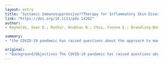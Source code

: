 ```yaml
---
layout: entry
title: "Systemic Immunosuppressive??Therapy for Inflammatory Skin Diseases in Children: Expert-Consensus-Based Guidance for Clinical Decision Making During the COVID-19 Pandemic"
link: "https://doi.org/10.1111/pde.14202"
author:
- Reynolds, Sean D.; Mathur, Anubhav N.; Chiu, Yvonne E.; Brandling-Bennett, Heather A.; Pope, Elena; Siegel, Michael P.; Holland, Kristen E.; Paller, Amy S.; Siegfried, Elaine C.; Tom, Wynnis L.; Lara-Corrales, Irene; Tollefson, Megha M.; Maguiness, Sheilagh; Eichenfield, Lawrence F.; Sugarman, Jeffrey; Frieden, Ilona J.; Oza, Vikash S.; Cipriano, Sarah D.; Huang, Jennifer T.; Shah, Sonal D.; Lauren, Christine T.; Castelo-Soccio, Leslie; McMahon, Patrick; Cordoro, Kelly M.

summary:
- "the COVID-19 pandemic has raised questions about the approach to management of systemic immunosuppressive therapies for dermatologic indications in children. The majority of pediatric dermatologists (87%) reported that they were pausing or reducing the frequency of laboratory monitoring for certain medications queried. Asymptomatic patients should temporarily discontinue systemic and biologic medications, with exception of systemsic steroids, which may require tapering or discontinuing therapies. Conclusions The ultimate decision regarding initiation, continuation and laboratory monitoring of immune therapy during the outbreak of SARS-CoV-2 infection raises questions. Pediatric Dermatology. PDCRTF response."

original:
- "Background/Objectives The COVID-19 pandemic has raised questions about the approach to management of systemic immunosuppressive therapies for dermatologic indications in children. Given the absence of data to address concerns related to SARS-CoV-2 infection while on these agents in an evidence-based manner, a Pediatric Dermatology COVID-19 Response Task Force (PDCRTF) was assembled to offer time-sensitive guidance for clinicians. Methods A survey was distributed to an expert panel of 37 pediatric dermatologists on the PDCRTF to assess expert opinion and current practice related to three primary domains of systemic therapy: initiation, continuation, and laboratory monitoring. Results Nearly all respondents (97%) reported that the COVID-19 pandemic had impacted their decision to initiate immunosuppressive medications. The majority of pediatric dermatologists (87%) reported that they were pausing or reducing the frequency of laboratory monitoring for certain immunosuppressive medications. In asymptomatic patients, continuing therapy was the most popular choice across all medications queried. The majority agreed that patients on immunosuppressive medications who have a household exposure to COVID-19 or test positive for acute infection should temporarily discontinue systemic and biologic medications, with the exception of systemic steroids, which may require tapering. Conclusions The ultimate decision regarding initiation, continuation and laboratory monitoring of immunosuppressive therapy during the pandemic requires careful deliberation, consideration of the little evidence available, and discussion with families. Consideration of an individual?s adherence to COVID-19 preventive measures, risk of exposure, and the potential severity if infected must be weighed against the dermatological disease, medication, and risks to the patient of tapering or discontinuing therapies."
---
```


